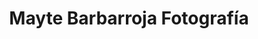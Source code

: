 ---
title: "Mayte Barbarroja Fotografía"
url: /hinojosa-del-duque/mayte-barbarroja-fotografia/
shop: foto
---